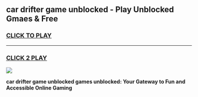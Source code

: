 
## car drifter game unblocked - Play Unblocked Gmaes & Free
<h3>
<a href="https://news.freeplayer.one?title=car_drifter_game_unblocked&ref=23F">CLICK TO PLAY</a></h3>
<hr>

<h3>
<a href="https://news.freeplayer.one?title=car_drifter_game_unblocked&ref=23F">CLICK 2 PLAY</a>
  
</h3>

<a href="https://news.freeplayer.one?title=car_drifter_game_unblocked&ref=23F/"><img src="https://clearcache.store/games.png"></a>


**car drifter game unblocked games unblocked: Your Gateway to Fun and Accessible Online Gaming**
